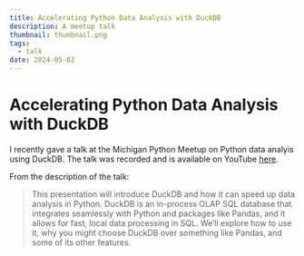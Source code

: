 ```yaml
---
title: Accelerating Python Data Analysis with DuckDB
description: A meetup talk
thumbnail: thumbnail.png
tags:
  - talk
date: 2024-05-02
---
```


# Accelerating Python Data Analysis with DuckDB

I recently gave a talk at the Michigan Python Meetup on Python data analyis using DuckDB. The talk was recorded and is available on YouTube [here](https://www.youtube.com/watch?v=9EL1AEXrybU).

From the description of the talk:

> This presentation will introduce DuckDB and how it can speed up data analysis in Python. DuckDB is an in-process OLAP SQL database that integrates seamlessly with Python and packages like Pandas, and it allows for fast, local data processing in SQL. We’ll explore how to use it, why you might choose DuckDB over something like Pandas, and some of its other features.
